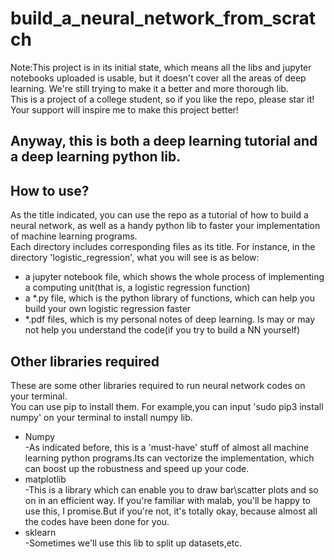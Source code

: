 build_a_neural_network_from_scratch
================
Note:This project is in its initial state, which means all the libs and jupyter notebooks uploaded is usable, but it doesn't cover all the areas of deep learning. We're still trying to make it a better and more thorough lib.  
This is a project of a college student, so if you like the repo, please star it!   
Your support will inspire me to make this project better!

Anyway, this is both a deep learning tutorial and a deep learning python lib.  
-------

## How to use?
As the title indicated, you can use the repo as a tutorial of how to build a neural network, as well as a handy python lib to faster your implementation of machine learning programs.    
Each directory includes corresponding files as its title. For instance, in the directory 'logistic_regression', what you will see is as below:  
* a jupyter notebook file, which shows the whole process of implementing a computing unit(that is, a logistic regression function)
* a *.py file, which is the python library of functions, which can help you build your own logistic regression faster
* *.pdf files, which is my personal notes of deep learning. Is may or may not help you understand the code(if you try to build a NN yourself)
## Other libraries required
These are some other libraries required to run neural network codes on your terminal.  
You can use pip to install them. For example,you can input 'sudo pip3 install numpy' on your terminal to install numpy lib.  
* Numpy  
-As indicated before, this is a 'must-have' stuff of almost all machine learning python programs.Its can vectorize the implementation, which can boost up the robustness and speed up your code.
* matplotlib  
-This is a library which can enable you to draw bar\scatter plots and so on in an efficient way. If you're familiar with malab, you'll be happy to use this, I promise.But if you're not, it's totally okay, because almost all the codes have been done for you.
* sklearn  
-Sometimes we'll use this lib to split up datasets,etc.
